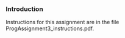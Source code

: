 ### Introduction

Instructions for this assignment are in the file ProgAssignment3_instructions.pdf.
